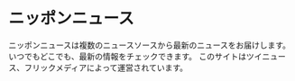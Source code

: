 # ニッポンニュース
ニッポンニュースは複数のニュースソースから最新のニュースをお届けします。 いつでもどこでも、最新の情報をチェックできます。
このサイトはツイニュース、フリックメディアによって運営されています。
